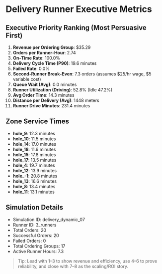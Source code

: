 # Delivery Runner Executive Metrics

## Executive Priority Ranking (Most Persuasive First)
1. **Revenue per Ordering Group**: $35.29
2. **Orders per Runner‑Hour**: 2.74
3. **On‑Time Rate**: 100.0%
4. **Delivery Cycle Time (P90)**: 19.6 minutes
5. **Failed Rate**: 0.0%
6. **Second‑Runner Break‑Even**: 7.3 orders (assumes $25/hr wage, $5 variable cost)
7. **Queue Wait (Avg)**: 0.0 minutes
8. **Runner Utilization (Driving)**: 52.8% (Idle 47.2%)
9. **Avg Order Time**: 14.3 minutes
10. **Distance per Delivery (Avg)**: 1448 meters
11. **Runner Drive Minutes**: 231.4 minutes

## Zone Service Times
- **hole_9**: 12.3 minutes
- **hole_10**: 11.5 minutes
- **hole_14**: 17.0 minutes
- **hole_18**: 11.6 minutes
- **hole_15**: 17.8 minutes
- **hole_17**: 13.5 minutes
- **hole_4**: 19.7 minutes
- **hole_12**: 13.9 minutes
- **hole_-1**: 20.8 minutes
- **hole_13**: 16.6 minutes
- **hole_8**: 13.4 minutes
- **hole_11**: 13.1 minutes


## Simulation Details
- Simulation ID: delivery_dynamic_07
- Runner ID: 3_runners
- Total Orders: 20
- Successful Orders: 20
- Failed Orders: 0
- Total Ordering Groups: 17
- Active Runner Hours: 7.3

> Tip: Lead with 1–3 to show revenue and efficiency, use 4–6 to prove reliability, and close with 7–8 as the scaling/ROI story.
